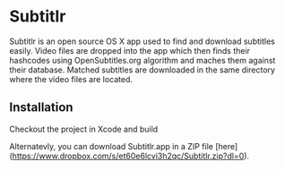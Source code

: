# Subtitlr

Subtitlr is an open source OS X app used to find and download subtitles easily. Video files are dropped into the app which then finds their hashcodes using OpenSubtitles.org algorithm and maches them against their database. Matched subtitles are downloaded in the same directory where the video files are located.

## Installation

Checkout the project in Xcode and build

Alternatevly, you can download Subtitlr.app in a ZIP file [here] (https://www.dropbox.com/s/et60e6lcvi3h2qc/Subtitlr.zip?dl=0). 
